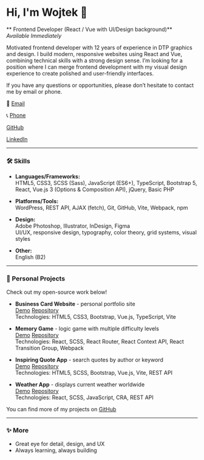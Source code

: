# Hi, I'm Wojtek 👋

** Frontend Developer (React / Vue with UI/Design background)**  
*Available Immediately*

Motivated frontend developer with 12 years of experience in DTP graphics and design. I build modern, responsive websites using React and Vue, combining technical skills with a strong design sense. I’m looking for a position where I can merge frontend development with my visual design experience to create polished and user-friendly interfaces.

If you have any questions or opportunities, please don’t hesitate to contact me by email or phone.

📧 [Email](mailto:wojciech.galik@gmail.com) 

📞 [Phone](tel:+48796144888) 

[GitHub](https://github.com/wgalik) 
 
[LinkedIn](www.linkedin.com/in/wojciech-galik)

---

### 🛠️ Skills

- **Languages/Frameworks:**  
  HTML5, CSS3, SCSS (Sass), JavaScript (ES6+), TypeScript, Bootstrap 5, React, Vue.js 3 (Options & Composition API), jQuery, Basic PHP

- **Platforms/Tools:**  
  WordPress, REST API, AJAX (fetch), Git, GitHub, Vite, Webpack, npm

- **Design:**  
  Adobe Photoshop, Illustrator, InDesign, Figma  
  UI/UX, responsive design, typography, color theory, grid systems, visual styles

- **Other:**  
  English (B2)

---

### 🌱 Personal Projects

Check out my open-source work below!

- **Business Card Website** - personal portfolio site    
  [Demo](https://wgalik.github.io/Business-Card-Website/)
  [Repository](https://github.com/wgalik/Business-Card-Website/tree/dev)  
  Technologies: HTML5, CSS3, Bootstrap, Vue.js, TypeScript, Vite
    
 
- **Memory Game** - logic game with multiple difficulty levels  
  [Demo](https://wgalik.github.io/Memory-Game---React/)
  [Repository](https://github.com/wgalik/Memory-Game---React)  
  Technologies: React, SCSS, React Router, React Context API, React Transition Group, Webpack
    
 
- **Inspiring Quote App** - search quotes by author or keyword  
  [Demo](https://wgalik.github.io/Inspiring-quote-app---Vue.js/)
  [Repository](https://github.com/wgalik/Inspiring-quote-app---Vue.js)  
  Technologies: HTML5, SCSS, Bootstrap, Vue.js, Vite, REST API
    
 
- **Weather App** - displays current weather worldwide  
  [Demo](https://wgalik.github.io/weather-app---react/)
  [Repository](https://github.com/wgalik/weather-app---react/tree/dev)  
  Technologies: React, SCSS, JavaScript, CRA, REST API
    

You can find more of my projects on [GitHub](https://github.com/wgalik?tab=repositories) 

---

### ✨ More

- Great eye for detail, design, and UX
- Always learning, always building

